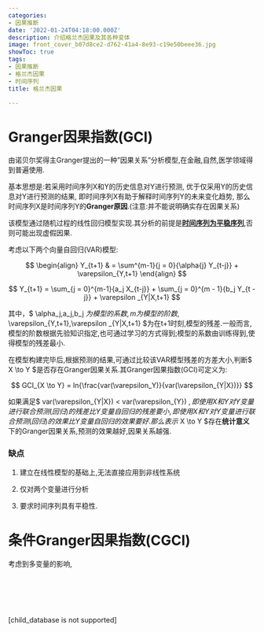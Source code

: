 ```yaml
---
categories:
- 因果推断
date: '2022-01-24T04:18:00.000Z'
description: 介绍格兰杰因果及其各种变体
image: front_cover_b07d8ce2-d762-41a4-8e93-c19e50beee36.jpg
showToc: true
tags:
- 因果推断
- 格兰杰因果
- 时间序列
title: 格兰杰因果

---
```




# Granger因果指数(GCI)

由诺贝尔奖得主Granger提出的一种”因果关系”分析模型,在金融,自然,医学领域得到普遍使用.

基本思想是:若采用时间序列X和Y的历史信息对Y进行预测, 优于仅采用Y的历史信息对Y进行预测的结果, 即时间序列X有助于解释时间序列Y的未来变化趋势, 那么时间序列X是时间序列Y的**Granger原因**.(注意:并不能说明确实存在因果关系)

该模型通过随机过程的线性回归模型实现.其分析的前提是<u>**时间序列为平稳序列**</u>,否则可能出现虚假因果.

考虑以下两个向量自回归(VAR)模型:

$$ \begin{align}
 Y_{t+1} & = \sum^{m-1}{j  = 0}{\alpha{j} Y_{t-j}} + \varepsilon_{Y,t+1} 
\end{align} $$

$$ Y_{t+1} = \sum_{j = 0}^{m-1}{a_j X_{t-j}} + \sum_{j = 0}^{m - 1}{b_j Y_{t - j}} + \varepsilon _{Y|X,t+1} $$

其中，$ \alpha_j,a_j,b_j $为模型的系数,m为模型的阶数,$ \varepsilon_{Y,t+1},\varepsilon _{Y|X,t+1} $为在t+1时刻,模型的残差.一般而言,模型的阶数根据先验知识指定,也可通过学习的方式得到;模型的系数由训练得到,使得模型的残差最小.

在模型构建完毕后,根据预测的结果,可通过比较该VAR模型残差的方差大小,判断$ X \to Y $是否存在Granger因果关系.其Granger因果指数(GCI)可定义为:

$$ GCI_{X \to Y} = ln{\frac{var(\varepsilon_Y)}{var(\varepsilon_{Y|X})}}  $$

如果满足$ var(\varepsilon_{Y|X}) < var(\varepsilon_{Y}) $,即使用X和Y对Y变量进行联合预测(回归)的残差比Y变量自回归的残差要小,即使用X和Y对Y变量进行联合预测(回归)的效果比Y变量自回归的效果要好.那么表示$ X \to Y $存在**统计意义**下的Granger因果关系,预测的效果越好,因果关系越强. 

### 缺点

1. 建立在线性模型的基础上,无法直接应用到非线性系统

1. 仅对两个变量进行分析

1. 要求时间序列具有平稳性.

# 条件Granger因果指数(CGCI)

考虑到多变量的影响,

<br/>

<br/>

<br/>

<br/>

[child_database is not supported]

